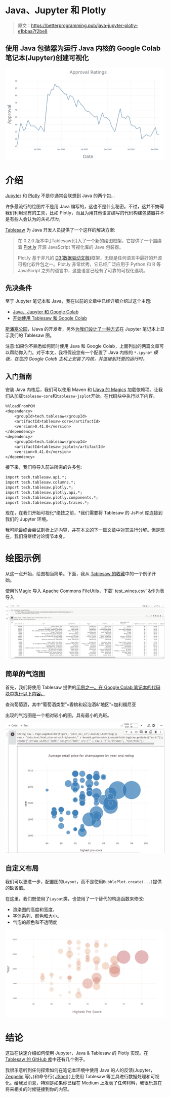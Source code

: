 # Java、Jupyter 和 Plotly

> 原文：<https://betterprogramming.pub/java-jupyter-plotly-e1bbaa7f2be8>

## 使用 Java 包装器为运行 Java 内核的 Google Colab 笔记本(Jupyter)创建可视化

![](img/7b598ab273c65bf486b40afc23e4557c.png)

# 介绍

[Jupyter](https://jupyter.org/) 和 [Plotly](https://github.com/plotly) 不是你通常会联想到 Java 的两个包…

许多最流行的绘图库不是用 Java 编写的，这也不是什么秘密。不过，这并不妨碍我们利用现有的工具，比如 Plotly，而且为用其他语言编写的代码构建包装器并不是有些人会认为的*失礼行为*。

[Tablesaw](https://jtablesaw.github.io/tablesaw/) 为 Java 开发人员提供了一个这样的解决方案:

> 在 0.2.0 版本中,[Tablesaw]引入了一个新的绘图框架，它提供了一个围绕着 [Plot.ly](https://github.com/plotly) 开源 JavaScript 可视化库的 Java 包装器。
> 
> Plot.ly 基于非凡的 [D3(数据驱动文档)](https://d3js.org/)框架，无疑是任何语言中最好的开源可视化软件包之一。Plot.ly 非常优秀，它已经广泛应用于 Python 和 R 等 JavaScript 之外的语言中，这些语言已经有了可靠的可视化选项。

## 先决条件

至于 Jupyter 笔记本和 Java，我在以前的文章中已经详细介绍过这个主题:

*   [Java、Jupyter 和 Google Colab](https://medium.com/@gmsharpe/jupyter-java-and-google-colab-7a2f7fb08808)
*   [开始使用 Tablesaw 和 Google Colab](https://medium.com/@gmsharpe/getting-started-with-tablesaw-and-google-colab-65ef0cbe280c)

[斯潘塞公园](https://github.com/SpencerPark)，IJava 的开发者，另外[为我们设计了一种方式](https://github.com/SpencerPark/IJava/issues/49)在 Jupyter 笔记本上显示我们的 Tablesaw 图。

注意:如果你不熟悉如何同时使用 Java 和 Google Colab，上面列出的两篇文章可以帮助你入门。对于本文，我将假设您有一个配置了 Java 内核的 `*.ipynb*` *模板，在您的 Google Colab 主机上安装了内核，并连接到托管的运行时。*

## 入门指南

安装 Java 内核后，我们可以使用 Maven 和 [IJava 的 Magics](https://github.com/SpencerPark/IJava/blob/master/docs/magics.md) 加载依赖项。让我们从加载`tablesaw-core`和`tablesaw-jsplot`开始。在代码块中执行以下内容。

```
%%loadFromPOM
<dependency>
    <groupId>tech.tablesaw</groupId>
    <artifactId>tablesaw-core</artifactId>
    <version>0.41.0</version>
</dependency>
<dependency>
    <groupId>tech.tablesaw</groupId>
    <artifactId>tablesaw-jsplot</artifactId>
    <version>0.41.0</version>
</dependency>
```

接下来，我们将导入前进所需的许多包:

```
import tech.tablesaw.api.*;
import tech.tablesaw.columns.*;
import tech.tablesaw.plotly.*;
import tech.tablesaw.plotly.api.*;
import tech.tablesaw.plotly.components.*;
import tech.tablesaw.plotly.traces.*;
```

现在，在我们开始可视化*绝技之前，*我们需要将 Tablesaw 的 JsPlot 库连接到我们的 Jupyter 环境。

我可能最终会尝试剖析上述内容，并在本文的下一篇文章中对其进行分解。但是现在，我们将继续讨论情节本身。

# 绘图示例

从这一点开始，绘图相当简单。下面，我从 [Tablesaw 的收藏](https://github.com/jtablesaw/tablesaw/tree/master/jsplot/src/test/java/tech/tablesaw/examples)中的一个例子开始。

使用%Magic 导入 Apache Commons FileUtils，下载' test_wines.csv' &作为表导入

![](img/8c410b74de43ca6be07542be95093d36.png)

## 简单的气泡图

首先，我们将使用 Tablesaw 提供的[示例之一。在 Google Colab 笔记本的代码块中执行以下内容。](https://github.com/jtablesaw/tablesaw/blob/master/jsplot/src/test/java/tech/tablesaw/examples/)

查询葡萄酒，其中“葡萄酒类型”=香槟和起泡酒&“地区”=加利福尼亚

出现的气泡图是一个相对较小的图，具有最小的光斑。

![](img/f7a4cef538b510c53e43f374cfb51cd9.png)

## 自定义布局

我们可以更进一步，配置图的`Layout`，而不是使用`BubblePlot.create(...)`提供的缺省值。

在这里，我们既使用了`Layout`类，也使用了一个替代的构造函数来修改:

*   渲染图的高度和宽度，
*   字体系列、颜色和大小。
*   气泡的颜色和不透明度

![](img/ea110b1368f1f8c09145356f1cef2c91.png)

# 结论

这旨在快速介绍如何使用 Jupyter，Java & Tablesaw 的 Plotly 实现。在 [Tablesaw 的 GitHub 库](https://github.com/jtablesaw/tablesaw/tree/master/jsplot/src/test/java/tech/tablesaw/examples)中还有几个例子。

我很乐意听到任何探索如何在笔记本环境中使用 Java 的人的反馈(Jupyter， [Zeppelin](https://zeppelin.apache.org/) 等)。)和命令行( [JShell](https://docs.oracle.com/javase/9/jshell/introduction-jshell.htm) )上使用 Tablesaw 等工具进行数据处理和可视化。给我发消息，特别是如果你已经在 Medium 上发表了任何材料，我很乐意在将来相关的时候链接到你的内容。